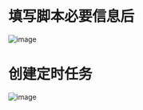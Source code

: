# 填写脚本必要信息后

![image](https://github.com/ALbur/autoTools/assets/24468956/639d23df-c745-4d32-888f-c46061cfac2d)

# 创建定时任务

![image](https://github.com/ALbur/autoTools/assets/24468956/b0767f47-46c1-441b-999c-e92749aefd41)
